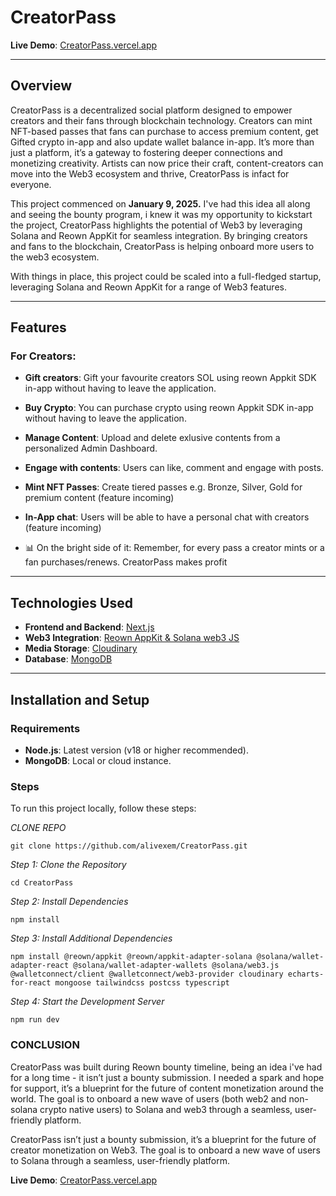 # CreatorPass

**Live Demo**: [CreatorPass.vercel.app](https://CreatorPass.vercel.app/)

---

## Overview

CreatorPass is a decentralized social platform designed to empower creators and their fans through blockchain technology. Creators can mint NFT-based passes that fans can purchase to access premium content, get Gifted crypto in-app and also update wallet balance in-app. It’s more than just a platform, it’s a gateway to fostering deeper connections and monetizing creativity. Artists can now price their craft, content-creators can move into the Web3 ecosystem and thrive, CreatorPass is infact for everyone.

This project commenced on **January 9, 2025.** I've had this idea all along and seeing the bounty program, i knew it was my opportunity to kickstart the project, CreatorPass highlights the potential of Web3 by leveraging Solana and Reown AppKit for seamless integration. By bringing creators and fans to the blockchain, CreatorPass is helping onboard more users to the web3 ecosystem.

With things in place, this project could be scaled into a full-fledged startup, leveraging Solana and Reown AppKit for a range of Web3 features.

---

## Features


### For Creators:
- **Gift creators**: Gift your favourite creators SOL using reown Appkit SDK in-app without having to leave the application.
- **Buy Crypto**: You can purchase crypto using reown Appkit SDK in-app without having to leave the application.
- **Manage Content**: Upload and delete exlusive contents from a personalized Admin Dashboard.  
- **Engage with contents**: Users can like, comment and engage with posts.
-  **Mint NFT Passes**: Create tiered passes e.g. Bronze, Silver, Gold for premium content (feature incoming)
-  **In-App chat**: Users will be able to have a personal chat with creators (feature incoming)

- 📊 On the bright side of it: Remember, for every pass a creator mints or a fan purchases/renews. CreatorPass makes profit

---

## Technologies Used

- **Frontend and Backend**: [Next.js](https://nextjs.org/)  
- **Web3 Integration**: [Reown AppKit & Solana web3 JS](https://reown.io/)  
- **Media Storage**: [Cloudinary](https://cloudinary.com/)  
- **Database**: [MongoDB](https://www.mongodb.com/)  

---

## Installation and Setup

### Requirements
- **Node.js**: Latest version (v18 or higher recommended).  
- **MongoDB**: Local or cloud instance.  

### Steps

To run this project locally, follow these steps:

*CLONE REPO*
```
git clone https://github.com/alivexem/CreatorPass.git
```

*Step 1: Clone the Repository*
```
cd CreatorPass
```

*Step 2: Install Dependencies*
```
npm install
```

*Step 3: Install Additional Dependencies*
```
npm install @reown/appkit @reown/appkit-adapter-solana @solana/wallet-adapter-react @solana/wallet-adapter-wallets @solana/web3.js @walletconnect/client @walletconnect/web3-provider cloudinary echarts-for-react mongoose tailwindcss postcss typescript
```

*Step 4: Start the Development Server*
```
npm run dev
```

### CONCLUSION

CreatorPass was built during Reown bounty timeline, being an idea i've had for a long time - it isn’t just a bounty submission. I needed a spark and hope for support, it’s a blueprint for the future of content monetization around the world. The goal is to onboard a new wave of users (both web2 and non-solana crypto native users) to Solana and web3 through a seamless, user-friendly platform.


CreatorPass isn’t just a bounty submission, it’s a blueprint for the future of creator monetization on Web3. The goal is to onboard a new wave of users to Solana through a seamless, user-friendly platform.


**Live Demo**: [CreatorPass.vercel.app](https://CreatorPass.vercel.app/)
